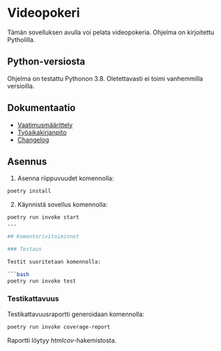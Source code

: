 # Videopokeri

Tämän sovelluksen avulla voi pelata videopokeria. Ohjelma on kirjoitettu Pytholilla.

## Python-versiosta
Ohjelma on testattu Pythonon 3.8. Oletettavasti ei toimi vanhemmilla versioilla.

## Dokumentaatio
- [Vaatimusmäärittely](./videopoker/documentation/requirements.md)
- [Työaikakirjanpito](./videopoker/documentation/working_hours.md)
- [Changelog](./videopoker/documentation/changelog.md)

## Asennus

1. Asenna riippuvuudet komennolla:

```bash
poetry install
```
2. Käynnistä sovellus komennolla:
```bash
poetry run invoke start
...

## Komentorivitoiminnot

### Testaus

Testit suoritetaan komennolla:

```bash
poetry run invoke test
```

### Testikattavuus

Testikattavuusraportti generoidaan komennolla:

```bash
poetry run invoke coverage-report
```

Raportti löytyy _htmlcov_-hakemistosta.
